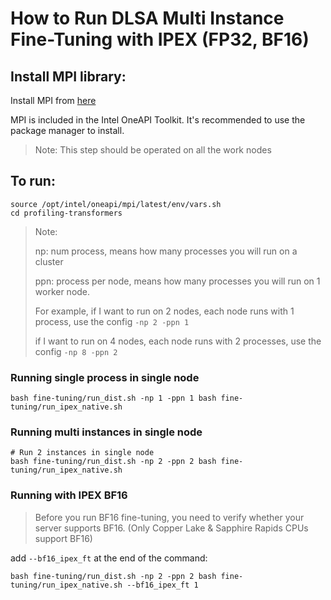 # How to Run DLSA Multi Instance Fine-Tuning with IPEX (FP32, BF16)

## Install MPI library:

Install MPI from [here]( https://anaconda.org/intel/impi_rt )

MPI is included in the Intel OneAPI Toolkit. It's recommended to use the package manager to install.

>  Note: This step should be operated on all the work nodes

## To run:

```
source /opt/intel/oneapi/mpi/latest/env/vars.sh
cd profiling-transformers
```

> Note:
>
> np: num process, means how many processes you will run on a cluster
>
> ppn: process per node, means how many processes you will run on 1 worker node.
>
> For example, if I want to run on 2 nodes, each node runs with 1 process, use the config `-np 2 -ppn 1`
>
> if I want to run on 4 nodes, each node runs with 2 processes, use the config `-np 8 -ppn 2`

### Running single process in single node

```
bash fine-tuning/run_dist.sh -np 1 -ppn 1 bash fine-tuning/run_ipex_native.sh
```

### Running multi instances in single node

```
# Run 2 instances in single node
bash fine-tuning/run_dist.sh -np 2 -ppn 2 bash fine-tuning/run_ipex_native.sh
```

### Running with IPEX BF16

> Before you run BF16 fine-tuning, you need to verify whether your server supports BF16. (Only Copper Lake & Sapphire Rapids CPUs support BF16)

add `--bf16_ipex_ft` at the end of the command:

```
bash fine-tuning/run_dist.sh -np 2 -ppn 2 bash fine-tuning/run_ipex_native.sh --bf16_ipex_ft 1
```

